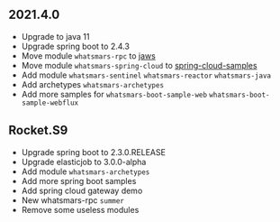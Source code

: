 ## 2021.4.0
- Upgrade to java 11
- Upgrade spring boot to 2.4.3
- Move module `whatsmars-rpc` to [jaws](https://github.com/javahongxi/jaws)
- Move module `whatsmars-spring-cloud` to [spring-cloud-samples](https://github.com/javahongxi/spring-cloud-samples)
- Add module `whatsmars-sentinel` `whatsmars-reactor` `whatsmars-java`
- Add archetypes `whatsmars-archetypes`
- Add more samples for `whatsmars-boot-sample-web` `whatsmars-boot-sample-webflux`

## Rocket.S9
- Upgrade spring boot to 2.3.0.RELEASE
- Upgrade elasticjob to 3.0.0-alpha
- Add module `whatsmars-archetypes`
- Add more spring boot samples
- Add spring cloud gateway demo
- New whatsmars-rpc `summer`
- Remove some useless modules